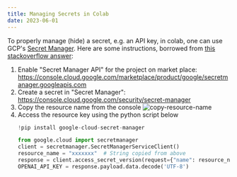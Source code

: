 ```yaml
---
title: Managing Secrets in Colab
date: 2023-06-01
---
```


To properly manage (hide) a secret, e.g. an API key, in colab, one can use
GCP's [Secret Manager](https://cloud.google.com/secret-manager). Here are some
instructions, borrowed from [this stackoverflow
answer](https://stackoverflow.com/a/64005794/4195568):

1. Enable "Secret Manager API" for the project on market place:
   https://console.cloud.google.com/marketplace/product/google/secretmanager.googleapis.com
2. Create a secret in "Secret Manager": https://console.cloud.google.com/security/secret-manager
3. Copy the resource name from the console
   ![copy-resource-name](/github-pages/assets/images/20230601-copy-resource-name.png)
4. Access the resource key using the python script below
   ```python
   !pip install google-cloud-secret-manager

   from google.cloud import secretmanager
   client = secretmanager.SecretManagerServiceClient()
   resource_name = "xxxxxxx"  # String copied from above
   response = client.access_secret_version(request={"name": resource_name})
   OPENAI_API_KEY = response.payload.data.decode('UTF-8')
   ```

